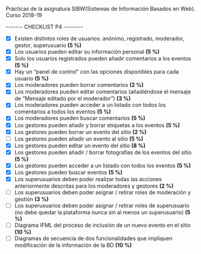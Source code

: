 Prácticas de la asignatura SIBW(Sistemas de Información Basados en Web). Curso 2018-19

------- CHECKLIST P4 --------
- [X] Existen distintos roles de usuarios: anónimo, registrado, moderador, gestor,
  superusuario **(5 %)**
- [X] Los usuarios pueden editar su información personal **(5 %)**
- [X] Solo los usuarios registrados pueden añadir comentarios a los eventos **(5 %)**
- [X] Hay un “panel de control” con las opciones disponibles para cada usuario
  **(5 %)**
- [X] Los moderadores pueden borrar comentarios **(2 %)**
- [X] Los moderadores pueden editar comentarios (añadiéndose el mensaje de
  “Mensaje editado por el moderador”) **(3 %)**
- [X] Los moderadores pueden acceder a un listado con todos los comentarios a
  todos los eventos **(5 %)**
- [X] Los moderadores pueden buscar comentarios **(5 %)**
- [X] Los gestores pueden añadir y borrar etiquetas a los eventos **(5 %)**
- [X] Los gestores pueden borrar un evento del sitio **(2 %)**
- [ ] Los gestores pueden añadir un evento al sitio **(5 %)**
- [X] Los gestores pueden editar un evento del sitio **(8 %)**
- [X] Los gestores pueden añadir / borrar fotografías de los eventos del sitio
  **(5 %)**
- [X] Los gestores pueden acceder a un listado con todos los eventos **(5 %)**
- [X] Los gestores pueden buscar eventos **(5 %)**
- [X] Los superusuarios deben poder realizar todas las acciones anteriormente descritas para los moderadores y gestores **(2 %)**
- [ ] Los superusuarios deben poder asignar / retirar roles de moderación y
  gestión **(3 %)**
- [ ] Los superusuarios deben poder asignar / retirar roles de superusuario (no
  debe quedar la plataforma nunca sin al menos un superusuario) **(5 %)**
- [ ] Diagrama IFML del proceso de inclusión de un nuevo evento en el sitio
  **(10 %)**
- [ ] Diagramas de secuencia de dos funcionalidades que impliquen modificación
  de la información de la BD **(10 %)**
